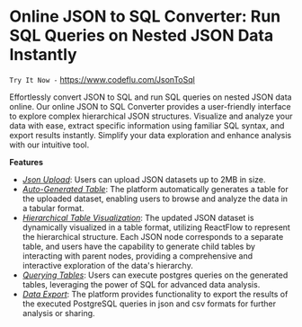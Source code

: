 # Online JSON to SQL Converter: Run SQL Queries on Nested JSON Data Instantly

 `Try It Now -` https://www.codeflu.com/JsonToSql

Effortlessly convert JSON to SQL and run SQL queries on nested JSON data online. Our online JSON to SQL Converter provides a user-friendly interface to explore complex hierarchical JSON structures. Visualize and analyze your data with ease, extract specific information using familiar SQL syntax, and export results instantly. Simplify your data exploration and enhance analysis with our intuitive tool.

**Features**
 
 - *<ins>Json Upload</ins>*: Users can upload JSON datasets up to 2MB in size.
  - <ins>*Auto-Generated Table</ins>*: The platform automatically generates a table for the uploaded dataset, enabling users to browse and analyze the
   data in a tabular format.
 - *<ins>Hierarchical Table Visualization</ins>*: The updated JSON dataset is dynamically visualized in a table format, utilizing ReactFlow to represent the hierarchical structure. Each JSON node corresponds to a separate table, and users have the capability to generate child tables by interacting with parent nodes, providing a comprehensive and interactive exploration of the data's hierarchy.
  - *<ins>Querying Tables</ins>*: Users can execute postgres queries on the generated tables, leveraging the power of SQL for advanced data
   analysis.
  - *<ins>Data Export</ins>*: The platform provides functionality to export the results of the executed PostgreSQL queries in json and csv formats for
   further analysis or sharing.
